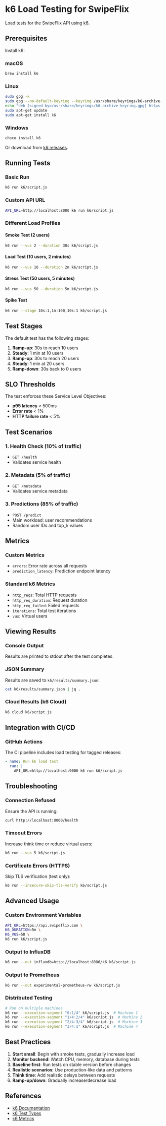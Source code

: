 # k6 Load Testing for SwipeFlix

Load tests for the SwipeFlix API using [k6](https://k6.io/).

## Prerequisites

Install k6:

### macOS
```bash
brew install k6
```

### Linux
```bash
sudo gpg -k
sudo gpg --no-default-keyring --keyring /usr/share/keyrings/k6-archive-keyring.gpg --keyserver hkp://keyserver.ubuntu.com:80 --recv-keys C5AD17C747E3415A3642D57D77C6C491D6AC1D69
echo "deb [signed-by=/usr/share/keyrings/k6-archive-keyring.gpg] https://dl.k6.io/deb stable main" | sudo tee /etc/apt/sources.list.d/k6.list
sudo apt-get update
sudo apt-get install k6
```

### Windows
```bash
choco install k6
```

Or download from [k6 releases](https://github.com/grafana/k6/releases).

## Running Tests

### Basic Run

```bash
k6 run k6/script.js
```

### Custom API URL

```bash
API_URL=http://localhost:8000 k6 run k6/script.js
```

### Different Load Profiles

#### Smoke Test (2 users)
```bash
k6 run --vus 2 --duration 30s k6/script.js
```

#### Load Test (10 users, 2 minutes)
```bash
k6 run --vus 10 --duration 2m k6/script.js
```

#### Stress Test (50 users, 5 minutes)
```bash
k6 run --vus 50 --duration 5m k6/script.js
```

#### Spike Test
```bash
k6 run --stage 10s:1,1m:100,10s:1 k6/script.js
```

## Test Stages

The default test has the following stages:

1. **Ramp-up**: 30s to reach 10 users
2. **Steady**: 1 min at 10 users
3. **Ramp-up**: 30s to reach 20 users
4. **Steady**: 1 min at 20 users
5. **Ramp-down**: 30s back to 0 users

## SLO Thresholds

The test enforces these Service Level Objectives:

- **p95 latency** < 500ms
- **Error rate** < 1%
- **HTTP failure rate** < 5%

## Test Scenarios

### 1. Health Check (10% of traffic)
- `GET /health`
- Validates service health

### 2. Metadata (5% of traffic)
- `GET /metadata`
- Validates service metadata

### 3. Predictions (85% of traffic)
- `POST /predict`
- Main workload: user recommendations
- Random user IDs and top_k values

## Metrics

### Custom Metrics

- `errors`: Error rate across all requests
- `prediction_latency`: Prediction endpoint latency

### Standard k6 Metrics

- `http_reqs`: Total HTTP requests
- `http_req_duration`: Request duration
- `http_req_failed`: Failed requests
- `iterations`: Total test iterations
- `vus`: Virtual users

## Viewing Results

### Console Output

Results are printed to stdout after the test completes.

### JSON Summary

Results are saved to `k6/results/summary.json`:

```bash
cat k6/results/summary.json | jq .
```

### Cloud Results (k6 Cloud)

```bash
k6 cloud k6/script.js
```

## Integration with CI/CD

### GitHub Actions

The CI pipeline includes load testing for tagged releases:

```yaml
- name: Run k6 load test
  run: |
    API_URL=http://localhost:9000 k6 run k6/script.js
```

## Troubleshooting

### Connection Refused

Ensure the API is running:
```bash
curl http://localhost:8000/health
```

### Timeout Errors

Increase think time or reduce virtual users:
```bash
k6 run --vus 5 k6/script.js
```

### Certificate Errors (HTTPS)

Skip TLS verification (test only):
```bash
k6 run --insecure-skip-tls-verify k6/script.js
```

## Advanced Usage

### Custom Environment Variables

```bash
API_URL=https://api.swipeflix.com \
K6_DURATION=5m \
K6_VUS=50 \
k6 run k6/script.js
```

### Output to InfluxDB

```bash
k6 run --out influxdb=http://localhost:8086/k6 k6/script.js
```

### Output to Prometheus

```bash
k6 run --out experimental-prometheus-rw k6/script.js
```

### Distributed Testing

```bash
# Run on multiple machines
k6 run --execution-segment "0:1/4" k6/script.js  # Machine 1
k6 run --execution-segment "1/4:2/4" k6/script.js  # Machine 2
k6 run --execution-segment "2/4:3/4" k6/script.js  # Machine 3
k6 run --execution-segment "3/4:1" k6/script.js  # Machine 4
```

## Best Practices

1. **Start small**: Begin with smoke tests, gradually increase load
2. **Monitor backend**: Watch CPU, memory, database during tests
3. **Baseline first**: Run tests on stable version before changes
4. **Realistic scenarios**: Use production-like data and patterns
5. **Think time**: Add realistic delays between requests
6. **Ramp-up/down**: Gradually increase/decrease load

## References

- [k6 Documentation](https://k6.io/docs/)
- [k6 Test Types](https://k6.io/docs/test-types/introduction/)
- [k6 Metrics](https://k6.io/docs/using-k6/metrics/)

